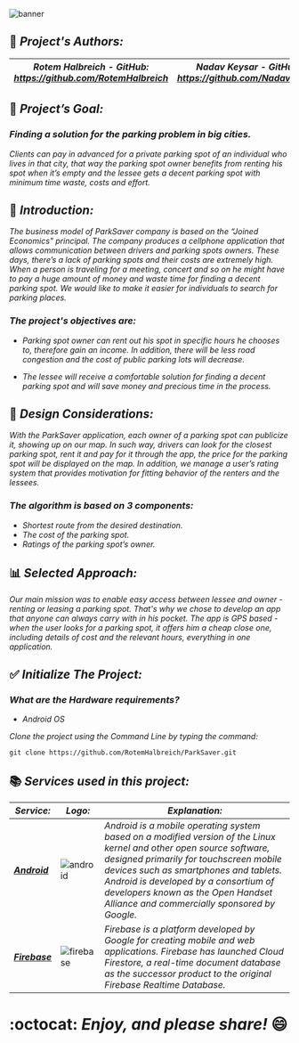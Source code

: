 ![banner](https://user-images.githubusercontent.com/66558110/184918687-239c023c-e991-43b9-9fa5-b351b9bf7329.png)

## :pencil: *Project's Authors:*
  *Rotem Halbreich  -  GitHub: https://github.com/RotemHalbreich* | *Nadav Keysar  -  GitHub: https://github.com/Nadavkeysar*
------------------------------------------------------------------|-------------------------------------------------------------------------------------------------

## :dart: *Project’s Goal:*

### *Finding a solution for the parking problem in big cities.*
*Clients can pay in advanced for a private parking spot of an individual who lives in that city,*
*that way the parking spot owner benefits from renting his spot when it’s empty and the lessee gets a decent parking spot with minimum time waste, costs and effort.*



## :large_blue_diamond: *Introduction:*

*The business model of ParkSaver company is based on the “Joined Economics" principal. The company produces a cellphone application that allows*
*communication between drivers and parking spots owners. These days, there’s a lack of parking spots and their costs are extremely high.*
*When a person is traveling for a meeting, concert and so on he might have to pay a huge amount of money and waste time for finding a decent parking spot.*
*We would like to make it easier for individuals to search for parking places.*

### *The project's objectives are:*

* *Parking spot owner can rent out his spot in specific hours he chooses to, therefore gain an income.*
  *In addition, there will be less road congestion and the cost of public parking lots will decrease.*

* *The lessee will receive a comfortable solution for finding a decent parking spot and will save money and precious time in the process.*



## :triangular_ruler: *Design Considerations:*

*With the ParkSaver application, each owner of a parking spot can publicize it, showing up on our map.*
*In such way, drivers can look for the closest parking spot, rent it and pay for it through the app,*
*the price for the parking spot will be displayed on the map. In addition, we manage a user’s rating system*
*that provides motivation for fitting behavior of the renters and the lessees.*

### *The algorithm is based on 3 components:*
* *Shortest route from the desired destination.*
* *The cost of the parking spot.*
* *Ratings of the parking spot’s owner.*



## :bar_chart: *Selected Approach:*

*Our main mission was to enable easy access between lessee and owner - renting or leasing a parking spot.*
*That's why we chose to develop an app that anyone can always carry with in his pocket.*
*The app is GPS based - when the user looks for a parking spot, it offers him a cheap close one,*
*including details of cost and the relevant hours, everything in one application.*



## :white_check_mark: *Initialize The Project:*
### *What are the Hardware requirements?*
* *Android OS*

*Clone the project using the Command Line by typing the command:*

`git clone https://github.com/RotemHalbreich/ParkSaver.git`


## :books: *Services used in this project:*
  *Service:* | *Logo:* | *Explanation:*
------------------------------------------------------|------------------------------------------------------|------------------------------------------------------
*__[Android](https://www.android.com/)__* | ![android](https://github.com/tomchen/stack-icons/blob/master/logos/android-icon.svg) | *Android is a mobile operating system based on a modified version of the Linux kernel and other open source software, designed primarily for touchscreen mobile devices such as smartphones and tablets. Android is developed by a consortium of developers known as the Open Handset Alliance and commercially sponsored by Google.*
*__[Firebase](https://firebase.google.com/)__* | ![firebase](https://user-images.githubusercontent.com/66558110/148258971-26fea829-b869-423a-8512-db983102a98c.png) | *Firebase is a platform developed by Google for creating mobile and web applications. Firebase has launched Cloud Firestore, a real-time document database as the successor product to the original Firebase Realtime Database.*

# :octocat: *Enjoy, and please share!* :smile:
